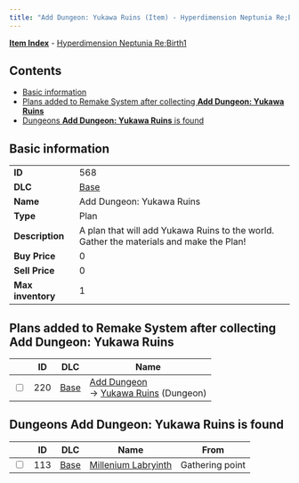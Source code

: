 ```yaml
---
title: "Add Dungeon: Yukawa Ruins (Item) - Hyperdimension Neptunia Re;Birth1"
---
```


[**Item Index**](/neptunia/rb1/item/index.html) - [Hyperdimension Neptunia Re;Birth1](/neptunia/rb1)

## Contents

- [Basic information](#basic-information)
- [Plans added to Remake System after collecting **Add Dungeon: Yukawa Ruins**](#plans-added-to-remake-system-after-collecting-add-dungeon-yukawa-ruins)
- [Dungeons **Add Dungeon: Yukawa Ruins** is found](#dungeons-add-dungeon-yukawa-ruins-is-found)

## Basic information

|   |   |
| -- | -- |
| **ID** | 568 |
| **DLC** | [Base](/neptunia/rb1/dlc/1-base.html) |
| **Name** | Add Dungeon: Yukawa Ruins |
| **Type** | Plan |
| **Description** | A plan that will add Yukawa Ruins to the world. Gather the materials and make the Plan! |
| **Buy Price** | 0 |
| **Sell Price** | 0 |
| **Max inventory** | 1 |


## Plans added to Remake System after collecting **Add Dungeon: Yukawa Ruins**

|    | ID | DLC | Name |
| -- | -- | --- | ---- |
| <input type="checkbox" id="rb1-remake-1-220" class="trackbox" /> | 220 | [Base](/neptunia/rb1/dlc/1-base.html) | [Add Dungeon](/neptunia/rb1/remake/1-220-add-dungeon.html)<br /> → [Yukawa Ruins](/neptunia/rb1/dungeon/1-116-yukawa-ruins.html) (Dungeon) |


## Dungeons **Add Dungeon: Yukawa Ruins** is found

|    | ID | DLC | Name | From |
| -- | -- | --- | ---- | ---- |
| <input type="checkbox" id="rb1-dungeon-1-113" class="trackbox" /> | 113 | [Base](/neptunia/rb1/dlc/1-base.html) | [Millenium Labryinth](/neptunia/rb1/dungeon/1-113-millenium-labryinth.html) | Gathering point |
